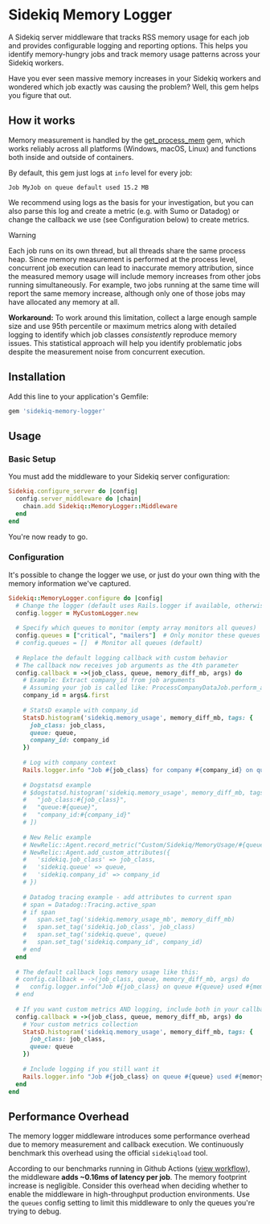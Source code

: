 # Sidekiq Memory Logger

A Sidekiq server middleware that tracks RSS memory usage for each job and provides configurable logging and reporting options. This helps you identify memory-hungry jobs and track memory usage patterns across your Sidekiq workers.

Have you ever seen massive memory increases in your Sidekiq workers and wondered which job exactly was causing the problem? Well, this gem helps you figure that out.

## How it works

Memory measurement is handled by the [get_process_mem](https://github.com/zombocom/get_process_mem) gem, which works reliably across all platforms (Windows, macOS, Linux) and functions both inside and outside of containers.

By default, this gem just logs at `info` level for every job:
```
Job MyJob on queue default used 15.2 MB
```

We recommend using logs as the basis for your investigation, but you can also parse this log and create a metric (e.g. with Sumo or Datadog) or change the callback we use (see Configuration below) to create metrics.

> [!WARNING]
> Each job runs on its own thread, but all threads share the same process heap. Since memory measurement is performed at the process level, concurrent job execution can lead to inaccurate memory attribution, since the measured memory usage will include memory increases from other jobs running simultaneously. For example, two jobs running at the same time will report the same memory increase, although only one of those jobs may have allocated any memory at all.
>
> **Workaround:** To work around this limitation, collect a large enough sample size and use 95th percentile or maximum metrics along with detailed logging to identify which job classes _consistently_ reproduce memory issues. This statistical approach will help you identify problematic jobs despite the measurement noise from concurrent execution.

## Installation

Add this line to your application's Gemfile:

```ruby
gem 'sidekiq-memory-logger'
```

## Usage

### Basic Setup

You must add the middleware to your Sidekiq server configuration:

```ruby
Sidekiq.configure_server do |config|
  config.server_middleware do |chain|
    chain.add Sidekiq::MemoryLogger::Middleware
  end
end
```

You're now ready to go.

### Configuration

It's possible to change the logger we use, or just do your own thing with the memory information we've captured.

```ruby
Sidekiq::MemoryLogger.configure do |config|
  # Change the logger (default uses Rails.logger if available, otherwise stdout)
  config.logger = MyCustomLogger.new
  
  # Specify which queues to monitor (empty array monitors all queues)
  config.queues = ["critical", "mailers"]  # Only monitor these queues
  # config.queues = []  # Monitor all queues (default)
  
  # Replace the default logging callback with custom behavior
  # The callback now receives job arguments as the 4th parameter
  config.callback = ->(job_class, queue, memory_diff_mb, args) do
    # Example: Extract company_id from job arguments
    # Assuming your job is called like: ProcessCompanyDataJob.perform_async(company_id, other_params)
    company_id = args&.first
    
    # StatsD example with company_id
    StatsD.histogram('sidekiq.memory_usage', memory_diff_mb, tags: {
      job_class: job_class, 
      queue: queue,
      company_id: company_id
    })
    
    # Log with company context
    Rails.logger.info "Job #{job_class} for company #{company_id} on queue #{queue} used #{memory_diff_mb} MB"
    
    # Dogstatsd example
    # $dogstatsd.histogram('sidekiq.memory_usage', memory_diff_mb, tags: [
    #   "job_class:#{job_class}",
    #   "queue:#{queue}",
    #   "company_id:#{company_id}"
    # ])
    
    # New Relic example
    # NewRelic::Agent.record_metric("Custom/Sidekiq/MemoryUsage/#{queue}/#{job_class}", memory_diff_mb)
    # NewRelic::Agent.add_custom_attributes({
    #   'sidekiq.job_class' => job_class,
    #   'sidekiq.queue' => queue,
    #   'sidekiq.company_id' => company_id
    # })
    
    # Datadog tracing example - add attributes to current span
    # span = Datadog::Tracing.active_span
    # if span
    #   span.set_tag('sidekiq.memory_usage_mb', memory_diff_mb)
    #   span.set_tag('sidekiq.job_class', job_class)
    #   span.set_tag('sidekiq.queue', queue)
    #   span.set_tag('sidekiq.company_id', company_id)
    # end
  end
  
  # The default callback logs memory usage like this:
  # config.callback = ->(job_class, queue, memory_diff_mb, args) do
  #   config.logger.info("Job #{job_class} on queue #{queue} used #{memory_diff_mb} MB")
  # end
  
  # If you want custom metrics AND logging, include both in your callback:
  config.callback = ->(job_class, queue, memory_diff_mb, args) do
    # Your custom metrics collection
    StatsD.histogram('sidekiq.memory_usage', memory_diff_mb, tags: {
      job_class: job_class, 
      queue: queue
    })
    
    # Include logging if you still want it
    Rails.logger.info "Job #{job_class} on queue #{queue} used #{memory_diff_mb} MB"
  end
end
```

## Performance Overhead

The memory logger middleware introduces some performance overhead due to memory measurement and callback execution. We continuously benchmark this overhead using the official `sidekiqload` tool.

According to our benchmarks running in Github Actions ([view workflow](https://github.com/speedshop/sidekiq-memory_logger/actions/workflows/benchmark.yml)), the middleware **adds ~0.16ms of latency per job**. The memory footprint increase is negligible. Consider this overhead when deciding whether to enable the middleware in high-throughput production environments. Use the `queues` config setting to limit this middleware to only the queues you're trying to debug.

